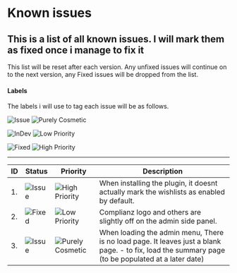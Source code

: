 # Known issues

## This is a list of all known issues. I will mark them as fixed once i manage to fix it

This list will be reset after each version. Any unfixed issues will continue on to the next version, any Fixed issues will be dropped from the list.

#### Labels

The labels i will use to tag each issue will be as follows.

![Issue](https://img.shields.io/badge/Status-Issue-red)
![Purely Cosmetic](https://img.shields.io/badge/Priority-Cosmetic-yellow)

![InDev](https://img.shields.io/badge/Status-InDev-orange)
![Low Priority](https://img.shields.io/badge/Priority-Low-blue)

![Fixed](https://img.shields.io/badge/Status-Fixed-green)
![High Priority](https://img.shields.io/badge/Priority-High-purple)

----------------------------------------------------------------

| ID | Status | Priority | Description |
| --- | --- | --- | --- |
| 1. | ![Issue](https://img.shields.io/badge/Issue-red)   | ![High Priority](https://img.shields.io/badge/High-purple) | When installing the plugin, it doesnt actually mark the wishlists as enabled by default. |
| 2. | ![Fixed](https://img.shields.io/badge/Fixed-green) |![Low Priority](https://img.shields.io/badge/Low-blue) | Complianz logo and others are slightly off on the admin side panel. |
| 3. | ![Issue](https://img.shields.io/badge/Issue-red)   | ![Purely Cosmetic](https://img.shields.io/badge/Cosmetic-yellow) | When loading the admin menu, There is no load page. It leaves just a blank page. - to fix, load the summary page (to be populated at a later date) |
